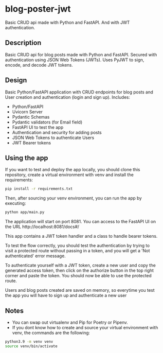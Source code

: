 # blog-poster-jwt
Basic CRUD api made with Python and FastAPI. And with JWT authentication.

## Description
Basic CRUD api for blog posts made with Python and FastAPI. Secured with authentication using JSON Web Tokens (JWTs). Uses PyJWT to sign, encode, and decode JWT tokens.

## Design
Basic Python/FastAPI application with CRUD endpoints for blog posts and User creation and authentication (login and sign up).
Includes:
- Python/FastAPI
- Uvicorn Server
- Pydantic Schemas
- Pydantic validators (for Email field)
- FastAPI UI to test the app
- Authentication and security for adding posts
- JSON Web Tokens to authenticate Users
- JWT Bearer tokens

## Using the app
If you want to test and deploy the app locally, you should clone this repository, create a virtual environment with venv and install the requirements:
```bash
pip install -r requirements.txt
```

Then, after sourcing your venv environment, you can run the app by executing:
```bash
python app/main.py
```
The application will start on port 8081. You can access to the FastAPI UI on the URL http://localhost:8081/docs#/

This app contains a JWT token handler and a class to handle bearer tokens.

To test the flow correctly, you should test the authentication by trying to visit a protected route without passing in a token, and you will get a 'Not authenticated' error message.

To authenticate yourself with a JWT token, create a new user and copy the generated access token, then click on the authorize button in the top right corner and paste the token. You should now be able to use the protected route.

Users and blog posts created are saved on memory, so everytime you test the app you will have to sign up and authenticate a new user


## Notes
- You can swap out virtualenv and Pip for Poetry or Pipenv.
- If you dont know how to create and source your virtual environment with venv, the commands are the following:
```bash
python3.9 -m venv venv
source venv/bin/activate
```
